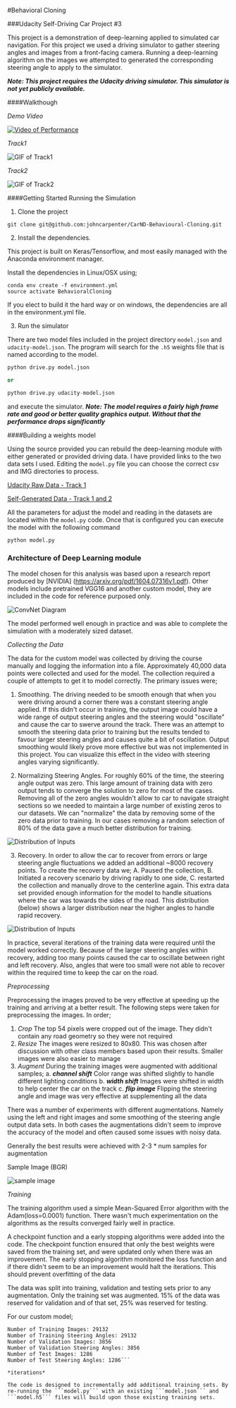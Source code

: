 #Behavioral Cloning

###Udacity Self-Driving Car Project #3

This project is a demonstration of deep-learning applied to simulated car navigation. For this project we used a driving simulator to gather steering angles and images from a front-facing camera. Running a deep-learning algorithm on the images we attempted to generated the corresponding steering angle to apply to the simulator.

***Note: This project requires the Udacity driving simulator. This simulator is not yet publicly available.***

####Walkthough

*Demo Video*

[![Video of Performance](http://img.youtube.com/vi/MlIZx79stNk/0.jpg)](http://www.youtube.com/watch?v=MlIZx79stNk)

*Track1*

![GIF of Track1](http://i.giphy.com/5OddbSOQo0Rry.gif)

*Track2*

![GIF of Track2](http://i.giphy.com/cktuObHgXo2nS.gif)



####Getting Started Running the Simulation

1. Clone the project

  ```
  git clone git@github.com:johncarpenter/CarND-Behavioural-Cloning.git
  ```

2. Install the dependencies.

  This project is built on Keras/Tensorflow, and most easily managed with the Anaconda environment manager.

  Install the dependencies in Linux/OSX using;

  ```
  conda env create -f environment.yml
  source activate BehavioralCloning
  ```

  If you elect to build it the hard way or on windows, the dependencies are all in the environment.yml file.

3. Run the simulator

There are two model files included in the project directory ```model.json``` and ```udacity-model.json```. The program will search for the ```.h5``` weights file that is named according to the model.

```python
python drive.py model.json

or

python drive.py udacity-model.json
```

and execute the simulator. ***Note: The model requires a fairly high frame rate and good or better quality graphics output. Without that the performance drops significantly***

####Building a weights model

Using the source provided you can rebuild the deep-learning module with either generated or provided driving data. I have provided links to the two data sets I used. Editing the ```model.py``` file you can choose the correct csv and IMG directories to process.

[Udacity Raw Data - Track 1](https://d17h27t6h515a5.cloudfront.net/topher/2016/December/584f6edd_data/data.zip)

[Self-Generated Data - Track 1 and 2](http://static.2linessoftware.com/data.zip)

All the parameters for adjust the model and reading in the datasets are located within the ```model.py``` code. Once that is configured you can execute the model with the following command


```python
python model.py
```

### Architecture of Deep Learning module

The model chosen for this analysis was based upon a research report produced by [NVIDIA] (https://arxiv.org/pdf/1604.07316v1.pdf). Other models include pretrained VGG16 and another custom model, they are included in the code for reference purposed only.

![ConvNet Diagram](https://i.imgur.com/dgmlseC.png)

The model performed well enough in practice and was able to complete the simulation with a moderately sized dataset.

*Collecting the Data*

The data for the custom model was collected by driving the course manually and logging the information into a file. Approximately 40,000 data points were collected and used for the model. The collection required a couple of attempts to get it to model correctly. The primary issues were;

1. Smoothing. The driving needed to be smooth enough that when you were driving around a corner there was a constant steering angle applied. If this didn't occur in training, the output image could have a wide range of output steering angles and the steering would "oscillate" and cause the car to swerve around the track. There was an attempt to smooth the steering data prior to training but the results tended to favour larger steering angles and causes quite a bit of oscillation. Output smoothing would likely prove more effective but was not implemented in this project. You can visualize this effect in the video with steering angles varying significantly.

2. Normalizing Steering Angles. For roughly 60% of the time, the steering angle output was zero. This large amount of training data with zero output tends to converge the solution to zero for most of the cases. Removing all of the zero angles wouldn't allow to car to navigate straight sections so we needed to maintain a large number of existing zeros to our datasets. We can "normalize" the data by removing some of the zero data prior to training. In our cases removing a random selection of 80% of the data gave a much better distribution for training.

![Distribution of Inputs](http://i.imgur.com/ZkOGfhf.png)

3. Recovery. In order to allow the car to recover from errors or large steering angle fluctuations we added an additional ~8000 recovery points. To create the recovery data we; A. Paused the collection, B. Initiated a recovery scenario by driving rapidly to one side, C. restarted the collection and manually drove to the centerline again. This extra data set provided enough information for the model to handle situations where the car was towards the sides of the road. This distribution (below) shows a larger distribution near the higher angles to handle rapid recovery.

![Distribution of Inputs](http://imgur.com/gsGACmt.png)

In practice, several iterations of the training data were required until the model worked correctly. Because of the larger steering angles within recovery, adding too many points caused the car to oscillate between right and left recovery. Also, angles that were too small were not able to recover within the required time to keep the car on the road.



*Preprocessing*

Preprocessing the images proved to be very effective at speeding up the training and arriving at a better result. The following steps were taken for preprocessing the images. In order;

1. *Crop* The top 54 pixels were cropped out of the image. They didn't contain any road geometry so they were not required
2. *Resize* The images were resized to 80x80. This was chosen after discussion with other class members based upon their results. Smaller images were also easier to manage
3. *Augment* During the training images were augmented with additional samples;
  a. ***channel shift*** Color range was shifted slightly to handle different lighting conditions
  b. ***width shift*** Images were shifted in width to help center the car on the track
  c. ***flip image*** Flipping the steering angle and image was very effective at supplementing all the data

There was a number of experiments with different augmentations. Namely using the left and right images and some smoothing of the steering angle output data sets. In both cases the augmentations didn't seem to improve the accuracy of the model and often caused some issues with noisy data.

Generally the best results were achieved with 2-3 * num samples for augmentation

Sample Image (BGR)

![sample image](http://i.imgur.com/bfADnS0.png)

*Training*

The training algorithm used a simple Mean-Squared Error algorithm with the Adam(loss=0.0001) function. There wasn't much experimentation on the algorithms as the results converged fairly well in practice.

A checkpoint function and a early stopping algorithms were added into the code. The checkpoint function ensured that only the best weights were saved from the training set, and were updated only when there was an improvement. The early stopping algorithm monitored the loss function and if there didn't seem to be an improvement would halt the iterations. This should prevent overfitting of the data

The data was split into training, validation and testing sets prior to any augmentation. Only the training set was augmented. 15% of the data was reserved for validation and of that set, 25% was reserved for testing.

For our custom model;
```
Number of Training Images: 29132
Number of Training Steering Angles: 29132
Number of Validation Images: 3856
Number of Validation Steering Angles: 3856
Number of Test Images: 1286
Number of Test Steering Angles: 1286```

*iterations*

The code is designed to incrementally add additional training sets. By re-running the ```model.py``` with an existing ```model.json``` and ```model.h5``` files will build upon those existing training sets.
